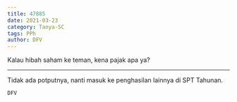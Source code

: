 ```yaml
---
title: 47885
date: 2021-03-23
category: Tanya-SC
tags: PPh
author: DFV
---
```


Kalau hibah saham ke teman, kena pajak apa ya?

---

Tidak ada potputnya, nanti masuk ke penghasilan lainnya di SPT Tahunan.

`DFV`
